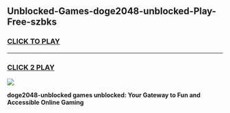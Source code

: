 
## Unblocked-Games-doge2048-unblocked-Play-Free-szbks
<h3>
<a href="https://premium76.site?title=doge2048-unblocked&ref=18A1">CLICK TO PLAY</a></h3>
<hr>

<h3>
<a href="https://premium76.site?title=doge2048-unblocked&ref=18A1">CLICK 2 PLAY</a>
  
</h3>

<a href="https://premium76.site?title=doge2048-unblocked&ref=18A1"><img src="https://clearcache.store/games.png"></a>


**doge2048-unblocked games unblocked: Your Gateway to Fun and Accessible Online Gaming**
